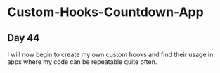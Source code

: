 # Custom-Hooks-Countdown-App
## Day 44  
I will now begin to create my own custom hooks and find their usage in apps where my code can be repeatable quite often.
